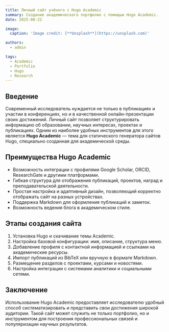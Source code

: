 ```yaml
---
title: Личный сайт учёного с Hugo Academic
summary: Создание академического портфолио с помощью Hugo Academic.
date: 2025-08-22

image:
  caption: 'Image credit: [**Unsplash**](https://unsplash.com)'

authors:
  - admin

tags:
  - Academic
  - Portfolio
  - Hugo
  - Research
---
```


## Введение  

Современный исследователь нуждается не только в публикациях и участии в конференциях, но и в качественной онлайн-презентации своих достижений. Личный сайт позволяет структурировать информацию об образовании, научных интересах, проектах и публикациях. Одним из наиболее удобных инструментов для этого является **Hugo Academic** — тема для статического генератора сайтов Hugo, специально созданная для академической среды.  

## Преимущества Hugo Academic  

- Возможность интеграции с профилями Google Scholar, ORCID, ResearchGate и другими платформами.  
- Гибкая структура для отображения публикаций, проектов, наград и преподавательской деятельности.  
- Простая настройка и адаптивный дизайн, позволяющий корректно отображать сайт на разных устройствах.  
- Поддержка Markdown для оформления публикаций и заметок.  
- Возможность ведения блога в академическом стиле.  

## Этапы создания сайта  

1. Установка Hugo и скачивание темы Academic.  
2. Настройка базовой конфигурации: имя, описание, структура меню.  
3. Добавление профиля с контактной информацией и ссылками на академические ресурсы.  
4. Импорт публикаций из BibTeX или вручную в формате Markdown.  
5. Размещение разделов с проектами, курсами и новостями.  
6. Настройка интеграции с системами аналитики и социальными сетями.  

## Заключение  

Использование Hugo Academic предоставляет исследователю удобный способ систематизировать и представить свои достижения широкой аудитории. Такой сайт может служить не только портфолио, но и инструментом для построения профессиональных связей и популяризации научных результатов.  

